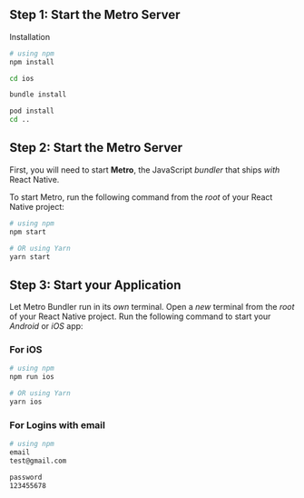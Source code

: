 

## Step 1: Start the Metro Server

Installation 

```bash
# using npm
npm install 

cd ios 

bundle install 

pod install 
cd ..
```
## Step 2: Start the Metro Server

First, you will need to start **Metro**, the JavaScript _bundler_ that ships _with_ React Native.

To start Metro, run the following command from the _root_ of your React Native project:

```bash
# using npm
npm start

# OR using Yarn
yarn start
```

## Step 3: Start your Application

Let Metro Bundler run in its _own_ terminal. Open a _new_ terminal from the _root_ of your React Native project. Run the following command to start your _Android_ or _iOS_ app:
### For iOS

```bash
# using npm
npm run ios

# OR using Yarn
yarn ios
```

### For Logins with email

```bash
# using npm
email 
test@gmail.com

password
123455678

```

